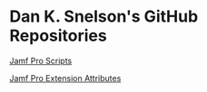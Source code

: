 # Dan K. Snelson's GitHub Repositories

[Jamf Pro Scripts](https://github.com/dan-snelson/Jamf-Pro-Scripts)

[Jamf Pro Extension Attributes](https://github.com/dan-snelson/Jamf-Pro-Extension-Attributes)
